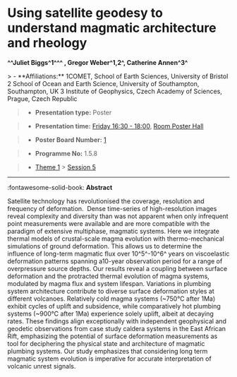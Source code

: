 # Using satellite geodesy to understand magmatic architecture and rheology

**^^Juliet Biggs^1^^^ , Gregor Weber^1,2^, Catherine Annen^3^**

<!-- more -->> - **Affiliations:** 1COMET, School of Earth Sciences, University of Bristol 2 School of Ocean and Earth Science, University of Southampton, Southampton, UK 3 Institute of Geophysics, Czech Academy of Sciences, Prague, Czech Republic

> - **Presentation type:** Poster

> - **Presentation time:** [Friday 16:30 - 18:00](../sessions_comparison.md#__tabbed_4_6), [Room Poster Hall](../maps_venue.md#__tabbed_1_1)

> - **Poster Board Number:** [1](../map_poster_boards.md#friday)

> - **Programme No:** 1.5.8

> - [Theme 1](../theme1.md) > [Session 5](../sessions/session-1-5.md)

--- 

:fontawesome-solid-book: **Abstract**

Satellite technology has revolutionised the coverage, resolution and frequency of deformation.  Dense time-series of high-resolution images reveal complexity and diversity than was not apparent when only infrequent point measurements were available and are more compatible with the paradigm of extensive multiphase, magmatic systems. Here we integrate thermal models of crustal-scale magma evolution with thermo-mechanical simulations of ground deformation. This allows us to determine the influence of long-term magmatic flux over 10^5^-10^6^ years on viscoelastic deformation patterns spanning a10-year observation period for a range of overpressure source depths. Our results reveal a coupling between surface deformation and the protracted thermal evolution of magma systems, modulated by magma flux and system lifespan. Variations in plumbing system architecture contribute to diverse surface deformation styles at different volcanoes. Relatively cold magma systems (~750℃ after 1Ma) exhibit cycles of uplift and subsidence, while comparatively hot plumbing systems (~900℃ after 1Ma) experience solely uplift, albeit at decaying rates. These findings align exceptionally with independent geophysical and geodetic observations from case study caldera systems in the East African Rift, emphasizing the potential of surface deformation measurements as tool for deciphering the physical state and architecture of magmatic plumbing systems. Our study emphasizes that considering long term magmatic system evolution is imperative for accurate interpretation of volcanic unrest signals.

